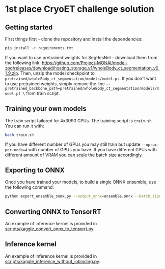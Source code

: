 # 1st place CryoET challenge solution

## Getting started

First things first - clone the repository and install the dependencies:

```bash
pip install -r requirements.txt
```

If you want to use pretrained weights for SegResNet - download them from the following link: https://github.com/Project-MONAI/model-zoo/releases/download/hosting_storage_v1/wholeBody_ct_segmentation_v0.1.9.zip.
Then, unzip the model checkpoint to `pretrained/wholeBody_ct_segmentation/models/model.pt`.
If you don't want to use pretrained weights, simply remove the line `--pretrained_backbone_path=pretrained/wholeBody_ct_segmentation/models/model.pt \` from train script. 

## Training your own models

The train script tailored for 4x3090 GPUs. The training script is `train.sh`. You can run it with:

```bash
bash train.sh
```

If you have different number of GPUs you may still train but update `--nproc-per-node=4` with number of GPUs you have. 
If you have different GPUs with different amount of VRAM you can scale the batch size accordingly. 

## Exporting to ONNX

Once you have trained your models, to build a single ONNX ensemble, use the following command:

```bash 
python export_ensemble_onnx.py --output_onnx=ensemble.onnx --batch_size=1 <AS MANY CHECKPOINTS AS YOU WANT>
```

## Converting ONNX to TensorRT

An example of inference kernel is provided in [scripts/kaggle_convert_onnx_to_tensorrt.py](scripts/kaggle_convert_onnx_to_tensorrt.py). 

## Inference kernel

An example of inference kernel is provided in [scripts/kaggle_inference_without_iobinding.py](scripts/kaggle_inference_without_iobinding.py). 


